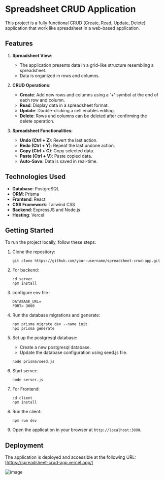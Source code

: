 # Spreadsheet CRUD Application

This project is a fully functional CRUD (Create, Read, Update, Delete) application that work like spreadsheet in a web-based application.

## Features

1. **Spreadsheet View**:
   - The application presents data in a grid-like structure resembling a spreadsheet.
   - Data is organized in rows and columns.

2. **CRUD Operations**:
   - **Create**: Add new rows and columns using a '+' symbol at the end of each row and column.
   - **Read**: Display data in a spreadsheet format.
   - **Update**: Double-clicking a cell enables editing.
   - **Delete**: Rows and columns can be deleted after confirming the delete operation.

3. **Spreadsheet Functionalities**:
   - **Undo (Ctrl + Z)**: Revert the last action.
   - **Redo (Ctrl + Y)**: Repeat the last undone action.
   - **Copy (Ctrl + C)**: Copy selected data.
   - **Paste (Ctrl + V)**: Paste copied data.
   - **Auto-Save**: Data is saved in real-time.

## Technologies Used

- **Database**: PostgreSQL
- **ORM**: Prisma
- **Frontend**: React
- **CSS Framework**: Tailwind CSS
- **Backend**: ExpressJS and Node.js
- **Hosting**: Vercel

## Getting Started

To run the project locally, follow these steps:

1. Clone the repository:
   ```
   git clone https://github.com/your-username/spreadsheet-crud-app.git
   ```

2. For backend:
   ```
   cd server
   npm install
   ```
3. configure env file :
   ```
   DATABASE_URL=
   PORT= 3000
   ```
4. Run the database migrations and generate:
   ```
   npx prisma migrate dev --name init
   npx prisma generate
   ```
   
5. Set up the postgresql database:
   - Create a new postgresql database.
   - Update the database configuration using seed.js file.
   
   ```
   node prisma/seed.js
   ```

6. Start server:
   ```
   node server.js
   ```
7. For Frontend:
   ```
   cd client
   npm install
   ```

8. Run the client:
   ```
   npm run dev
   
9. Open the application in your browser at `http://localhost:3000`.

## Deployment

The application is deployed and accessible at the following URL: [https://spreadsheet-crud-app.vercel.app/]

![image](https://github.com/siddhant-agrawal01/Spreadsheet-crud-app/assets/120778312/59e358ce-920e-4885-a147-ee345e11aa32)




